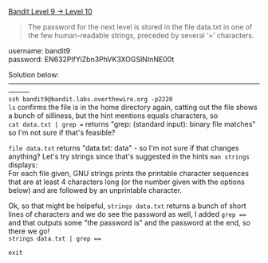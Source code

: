 [Bandit Level 9 → Level 10](https://overthewire.org/wargames/bandit/bandit10.html)

> The password for the next level is stored in the file data.txt in one of the few human-readable strings, preceded by several ‘=’ characters.  

username: bandit9  
password: EN632PlfYiZbn3PhVK3XOGSlNInNE00t  

Solution below:  
———————————————————————————————————————  
`ssh bandit9@bandit.labs.overthewire.org -p2220`  
`ls` confirms the file is in the home directory again, catting out the file shows a bunch of silliness, but the hint mentions equals characters, so  
`cat data.txt | grep =`  returns "grep: (standard input): binary file matches" so I'm not sure if that's feasible?  

`file data.txt` returns "data.txt: data" - so I'm not sure if that changes anything? Let's try strings since that's suggested in the hints
`man strings` displays:  
For each file given, GNU strings prints the printable character sequences that are at least 4 characters
       long (or the number given with the options below) and are followed by an unprintable character.  

Ok, so that might be helpeful, `strings data.txt` returns a bunch of short lines of characters and we do see the password as well, I added `grep ==` and that outputs some "the password is" and the password at the end, so there we go!   
`strings data.txt | grep ==`

`exit`  